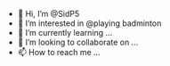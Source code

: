 - 👋 Hi, I’m @SidP5
- 👀 I’m interested in @playing badminton
- 🌱 I’m currently learning ...
- 💞️ I’m looking to collaborate on ...
- 📫 How to reach me ...

<!---
SidP5/SidP5 is a ✨ special ✨ repository because its `README.md` (this file) appears on your GitHub profile.
You can click the Preview link to take a look at your changes.
--->
